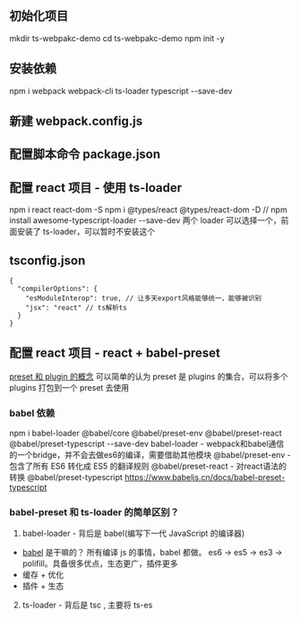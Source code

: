 ## 初始化项目

mkdir ts-webpakc-demo
cd ts-webpakc-demo
npm init -y

## 安装依赖

npm i webpack webpack-cli ts-loader typescript --save-dev

## 新建 webpack.config.js

## 配置脚本命令 package.json

## 配置 react 项目 - 使用 ts-loader

npm i react react-dom -S
npm i @types/react @types/react-dom -D
// npm install awesome-typescript-loader --save-dev 两个 loader 可以选择一个，前面安装了 ts-loader，可以暂时不安装这个

## tsconfig.json

```
{
  "compilerOptions": {
    "esModuleInterop": true, // 让多天export风格能够统一，能够被识别
    "jsx": "react" // ts解析ts
  }
}
```

## 配置 react 项目 - react + babel-preset

[preset 和 plugin 的概念](https://juejin.cn/post/6844903616554221576)
可以简单的认为 preset 是 plugins 的集合，可以将多个 plugins 打包到一个 preset 去使用

### babel 依赖

npm i babel-loader @babel/core @babel/preset-env @babel/preset-react @babel/preset-typescript --save-dev 
babel-loader - webpack和babel通信的一个bridge，并不会去做es6的编译，需要借助其他模块
@babel/preset-env - 包含了所有 ES6 转化成 ES5 的翻译规则
@babel/preset-react - 对react语法的转换
@babel/preset-typescript  https://www.babeljs.cn/docs/babel-preset-typescript
 

### babel-preset 和 ts-loader 的简单区别？

1. babel-loader - 背后是 babel(编写下一代 JavaScript 的编译器)

- [babel](https://babeljs.io/) 是干嘛的？ 所有编译 js 的事情，babel 都做。 es6 -> es5 -> es3 -> polifill。具备很多优点，生态更广，插件更多
- 缓存 + 优化
- 插件 + 生态

2. ts-loader - 背后是 tsc , 主要将 ts-es
